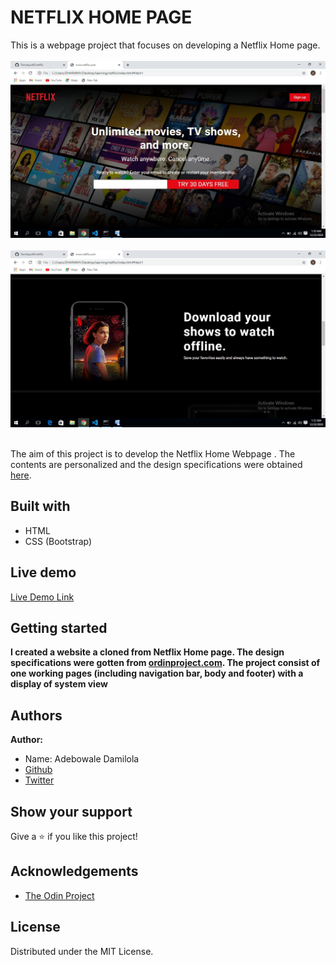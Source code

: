 # NETFLIX HOME PAGE

This is a webpage project that focuses on developing a Netflix Home page.
<br><br><img src="./picture.jpg"><br>
<br><img src="./picture2.jpg">
<br><br>

The aim of this project is to develop the Netflix Home Webpage . The contents are personalized and the design specifications were obtained [here](https://www.odinsproject.com).

## Built with
  * HTML 
  * CSS (Bootstrap)

  

## Live demo
[Live Demo Link](https://github.com/Temitayo40/youtube-/commit/f74d81ca8d73e84cca79813a0589ac602c76050f)

## Getting started
**I created a website a cloned from Netflix Home page. The design specifications were gotten from [ordinproject.com](https://www.ordinsproject.com). The project consist of one working pages (including navigation bar, body and footer) with a display of system view**

## Authors
 **Author:**
 * Name: Adebowale Damilola
 * [Github](https://github.com/Temitayo40/)
 * [Twitter](https://twitter.com/Adebowa30361993)


## Show your support
Give a :star: if you like this project!

## Acknowledgements

  * [The Odin Project](https://www.theodinproject.com/courses/html5-and-css3/lessons/embedding-images-and-video#introduction)
 
 

## License
 Distributed under the MIT License.